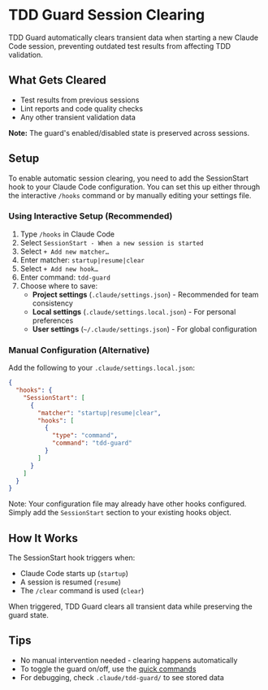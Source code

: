 # TDD Guard Session Clearing

TDD Guard automatically clears transient data when starting a new Claude Code session, preventing outdated test results from affecting TDD validation.

## What Gets Cleared

- Test results from previous sessions
- Lint reports and code quality checks
- Any other transient validation data

**Note:** The guard's enabled/disabled state is preserved across sessions.

## Setup

To enable automatic session clearing, you need to add the SessionStart hook to your Claude Code configuration.
You can set this up either through the interactive `/hooks` command or by manually editing your settings file.

### Using Interactive Setup (Recommended)

1. Type `/hooks` in Claude Code
2. Select `SessionStart - When a new session is started`
3. Select `+ Add new matcher…`
4. Enter matcher: `startup|resume|clear`
5. Select `+ Add new hook…`
6. Enter command: `tdd-guard`
7. Choose where to save:
   - **Project settings** (`.claude/settings.json`) - Recommended for team consistency
   - **Local settings** (`.claude/settings.local.json`) - For personal preferences
   - **User settings** (`~/.claude/settings.json`) - For global configuration

### Manual Configuration (Alternative)

Add the following to your `.claude/settings.local.json`:

```json
{
  "hooks": {
    "SessionStart": [
      {
        "matcher": "startup|resume|clear",
        "hooks": [
          {
            "type": "command",
            "command": "tdd-guard"
          }
        ]
      }
    ]
  }
}
```

Note: Your configuration file may already have other hooks configured.
Simply add the `SessionStart` section to your existing hooks object.

## How It Works

The SessionStart hook triggers when:

- Claude Code starts up (`startup`)
- A session is resumed (`resume`)
- The `/clear` command is used (`clear`)

When triggered, TDD Guard clears all transient data while preserving the guard state.

## Tips

- No manual intervention needed - clearing happens automatically
- To toggle the guard on/off, use the [quick commands](quick-commands.md)
- For debugging, check `.claude/tdd-guard/` to see stored data
